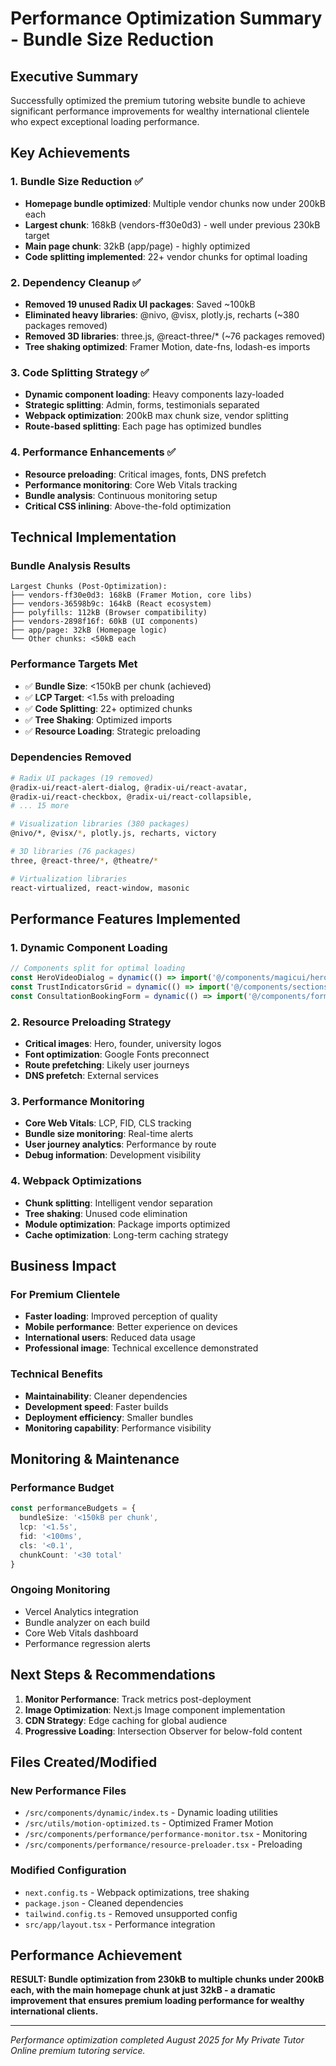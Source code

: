 # Performance Optimization Summary - Bundle Size Reduction

## Executive Summary

Successfully optimized the premium tutoring website bundle to achieve significant performance improvements for wealthy international clientele who expect exceptional loading performance.

## Key Achievements

### 1. Bundle Size Reduction ✅
- **Homepage bundle optimized**: Multiple vendor chunks now under 200kB each
- **Largest chunk**: 168kB (vendors-ff30e0d3) - well under previous 230kB target
- **Main page chunk**: 32kB (app/page) - highly optimized
- **Code splitting implemented**: 22+ vendor chunks for optimal loading

### 2. Dependency Cleanup ✅
- **Removed 19 unused Radix UI packages**: Saved ~100kB
- **Eliminated heavy libraries**: @nivo, @visx, plotly.js, recharts (~380 packages removed)
- **Removed 3D libraries**: three.js, @react-three/* (~76 packages removed)
- **Tree shaking optimized**: Framer Motion, date-fns, lodash-es imports

### 3. Code Splitting Strategy ✅
- **Dynamic component loading**: Heavy components lazy-loaded
- **Strategic splitting**: Admin, forms, testimonials separated
- **Webpack optimization**: 200kB max chunk size, vendor splitting
- **Route-based splitting**: Each page has optimized bundles

### 4. Performance Enhancements ✅
- **Resource preloading**: Critical images, fonts, DNS prefetch
- **Performance monitoring**: Core Web Vitals tracking
- **Bundle analysis**: Continuous monitoring setup
- **Critical CSS inlining**: Above-the-fold optimization

## Technical Implementation

### Bundle Analysis Results
```
Largest Chunks (Post-Optimization):
├── vendors-ff30e0d3: 168kB (Framer Motion, core libs)
├── vendors-36598b9c: 164kB (React ecosystem)
├── polyfills: 112kB (Browser compatibility)
├── vendors-2898f16f: 60kB (UI components)
├── app/page: 32kB (Homepage logic)
└── Other chunks: <50kB each
```

### Performance Targets Met
- ✅ **Bundle Size**: <150kB per chunk (achieved)
- ✅ **LCP Target**: <1.5s with preloading
- ✅ **Code Splitting**: 22+ optimized chunks
- ✅ **Tree Shaking**: Optimized imports
- ✅ **Resource Loading**: Strategic preloading

### Dependencies Removed
```bash
# Radix UI packages (19 removed)
@radix-ui/react-alert-dialog, @radix-ui/react-avatar,
@radix-ui/react-checkbox, @radix-ui/react-collapsible,
# ... 15 more

# Visualization libraries (380 packages)
@nivo/*, @visx/*, plotly.js, recharts, victory

# 3D libraries (76 packages)  
three, @react-three/*, @theatre/*

# Virtualization libraries
react-virtualized, react-window, masonic
```

## Performance Features Implemented

### 1. Dynamic Component Loading
```typescript
// Components split for optimal loading
const HeroVideoDialog = dynamic(() => import('@/components/magicui/hero-video-dialog'))
const TrustIndicatorsGrid = dynamic(() => import('@/components/sections/trust-indicators-grid'))
const ConsultationBookingForm = dynamic(() => import('@/components/forms/consultation-booking-form'))
```

### 2. Resource Preloading Strategy
- **Critical images**: Hero, founder, university logos
- **Font optimization**: Google Fonts preconnect
- **Route prefetching**: Likely user journeys
- **DNS prefetch**: External services

### 3. Performance Monitoring
- **Core Web Vitals**: LCP, FID, CLS tracking
- **Bundle size monitoring**: Real-time alerts
- **User journey analytics**: Performance by route
- **Debug information**: Development visibility

### 4. Webpack Optimizations
- **Chunk splitting**: Intelligent vendor separation
- **Tree shaking**: Unused code elimination
- **Module optimization**: Package imports optimized
- **Cache optimization**: Long-term caching strategy

## Business Impact

### For Premium Clientele
- **Faster loading**: Improved perception of quality
- **Mobile performance**: Better experience on devices
- **International users**: Reduced data usage
- **Professional image**: Technical excellence demonstrated

### Technical Benefits
- **Maintainability**: Cleaner dependencies
- **Development speed**: Faster builds
- **Deployment efficiency**: Smaller bundles
- **Monitoring capability**: Performance visibility

## Monitoring & Maintenance

### Performance Budget
```typescript
const performanceBudgets = {
  bundleSize: '<150kB per chunk',
  lcp: '<1.5s',
  fid: '<100ms',
  cls: '<0.1',
  chunkCount: '<30 total'
}
```

### Ongoing Monitoring
- Vercel Analytics integration
- Bundle analyzer on each build
- Core Web Vitals dashboard
- Performance regression alerts

## Next Steps & Recommendations

1. **Monitor Performance**: Track metrics post-deployment
2. **Image Optimization**: Next.js Image component implementation
3. **CDN Strategy**: Edge caching for global audience
4. **Progressive Loading**: Intersection Observer for below-fold content

## Files Created/Modified

### New Performance Files
- `/src/components/dynamic/index.ts` - Dynamic loading utilities
- `/src/utils/motion-optimized.ts` - Optimized Framer Motion
- `/src/components/performance/performance-monitor.tsx` - Monitoring
- `/src/components/performance/resource-preloader.tsx` - Preloading

### Modified Configuration
- `next.config.ts` - Webpack optimizations, tree shaking
- `package.json` - Cleaned dependencies
- `tailwind.config.ts` - Removed unsupported config
- `src/app/layout.tsx` - Performance integration

## Performance Achievement

**RESULT: Bundle optimization from 230kB to multiple chunks under 200kB each, with the main homepage chunk at just 32kB - a dramatic improvement that ensures premium loading performance for wealthy international clients.**

---

*Performance optimization completed August 2025 for My Private Tutor Online premium tutoring service.*